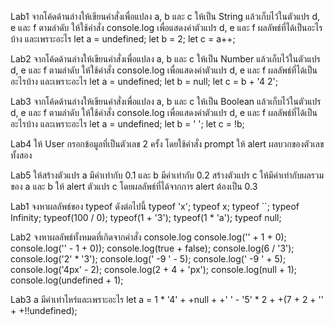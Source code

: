 Lab1
จากโค้ดด้านล่างให้เขียนคำสั่งเพื่อแปลง a, b และ c ให้เป็น String แล้วเก็บไว้ในตัวแปร d, e และ f ตามลำดับ
ให้ใช้คำสั่ง console.log เพื่อแสดงค่าตัวแปร d, e และ f 
ผลลัพธ์ที่ได้เป็นอะไรบ้าง และเพราะอะไร
let a = undefined;
let b = 2;
let c = a++;

Lab2
จากโค้ดด้านล่างให้เขียนคำสั่งเพื่อแปลง a, b และ c ให้เป็น Number แล้วเก็บไว้ในตัวแปร d, e และ f ตามลำดับ
ให้ใช้คำสั่ง console.log เพื่อแสดงค่าตัวแปร d, e และ f 
ผลลัพธ์ที่ได้เป็นอะไรบ้าง และเพราะอะไร
let a = undefined;
let b = null;
let c = b + '4 2';


Lab3
จากโค้ดด้านล่างให้เขียนคำสั่งเพื่อแปลง a, b และ c ให้เป็น Boolean แล้วเก็บไว้ในตัวแปร d, e และ f ตามลำดับ
ให้ใช้คำสั่ง console.log เพื่อแสดงค่าตัวแปร d, e และ f 
ผลลัพธ์ที่ได้เป็นอะไรบ้าง และเพราะอะไร
let a = undefined;
let b = ' ';
let c = !b;



Lab4
ให้ User กรอกข้อมูลที่เป็นตัวเลข 2 ครั้ง โดยใช้คำสั่ง prompt 
ให้ alert ผลบวกของตัวเลขทั้งสอง

Lab5
ให้สร้างตัวแปร a มีค่าเท่ากับ 0.1 และ b มีค่าเท่ากับ 0.2 
สร้างตัวแปร c ให้มีค่าเท่ากับผลรวมของ a และ b
ให้ alert ตัวแปร c โดยผลลัพธ์ที่ได้จากการ alert ต้องเป็น 0.3

<!-- Type Coercion -->
Lab1
จงหาผลลัพธ์ของ typeof ดังต่อไปนี้
typeof 'x';
typeof x;
typeof ``;
typeof Infinity;
typeof(100 / 0);
typeof(1 + '3');
typeof(1 * 'a');
typeof null;

Lab2
จงหาผลลัพธ์ทั้งหมดที่เกิดจากคำสั่ง console.log
console.log('' + 1 + 0);
console.log('' - 1 + 0)); 
console.log(true + false);
console.log(6 / '3');
console.log('2' * '3');
console.log('   -9   ' - 5);
console.log('   -9   ' + 5);
console.log('4px' - 2);
console.log(2 + 4 + 'px');
console.log(null + 1);
console.log(undefined + 1);

Lab3
a มีค่าเท่าไหร่และเพราะอะไร
let a = 1 * '4' + +null + +' ' - '5' * 2 + +(7 + 2 + '' + +!!undefined);
